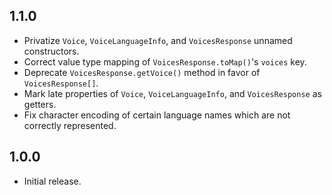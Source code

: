 ## 1.1.0

- Privatize `Voice`, `VoiceLanguageInfo`, and `VoicesResponse` unnamed constructors.
- Correct value type mapping of `VoicesResponse.toMap()`'s `voices` key.
- Deprecate `VoicesResponse.getVoice()` method in favor of `VoicesResponse[]`.
- Mark late properties of `Voice`, `VoiceLanguageInfo`, and `VoicesResponse` as getters.
- Fix character encoding of certain language names which are not correctly represented.

## 1.0.0

- Initial release.
